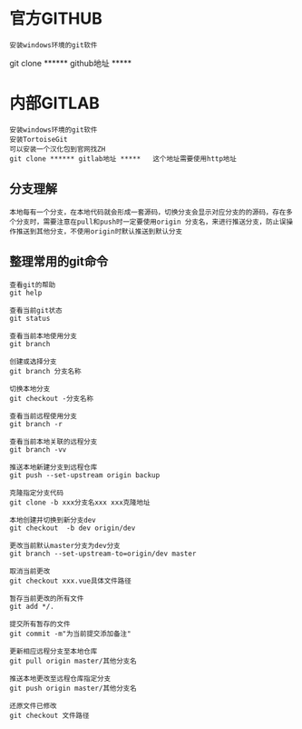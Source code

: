 # 官方GITHUB

    安装windows环境的git软件

git clone ****** github地址 *****
# 内部GITLAB

    安装windows环境的git软件
    安装TortoiseGit
    可以安装一个汉化包到官网找ZH
    git clone ****** gitlab地址 *****   这个地址需要使用http地址
## 分支理解
    本地每有一个分支，在本地代码就会形成一套源码，切换分支会显示对应分支的的源码，存在多个分支时，需要注意在pull和push时一定要使用origin 分支名，来进行推送分支，防止误操作推送到其他分支，不使用origin时默认推送到默认分支

## 整理常用的git命令
    查看git的帮助
    git help

    查看当前git状态
    git status

    查看当前本地使用分支
    git branch
    
    创建或选择分支
    git branch 分支名称
    
    切换本地分支
    git checkout -分支名称

    查看当前远程使用分支
    git branch -r

    查看当前本地关联的远程分支
    git branch -vv
    
    推送本地新建分支到远程仓库
    git push --set-upstream origin backup

    克隆指定分支代码
    git clone -b xxx分支名xxx xxx克隆地址

    本地创建并切换到新分支dev
    git checkout  -b dev origin/dev
    
    更改当前默认master分支为dev分支
    git branch --set-upstream-to=origin/dev master

    取消当前更改
    git checkout xxx.vue具体文件路径

    暂存当前更改的所有文件
    git add */.

    提交所有暂存的文件
    git commit -m"为当前提交添加备注"

    更新相应远程分支至本地仓库
    git pull origin master/其他分支名

    推送本地更改至远程仓库指定分支
    git push origin master/其他分支名

    还原文件已修改
    git checkout 文件路径
